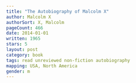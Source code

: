 ```yaml
---
title: "The Autobiography of Malcolm X"
author: Malcolm X
authorSort: X, Malcolm
pageCount: 466
date: 2014-01-01
written: 1965
stars: 5
layout: post
category: book
tags: read unreviewed non-fiction autobiography
mapping: USA, North America
gender: m
---
```

